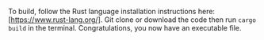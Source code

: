 To build, follow the Rust language installation instructions here: [https://www.rust-lang.org/].
Git clone or download the code then run `cargo build` in the terminal.
Congratulations, you now have an executable file.
